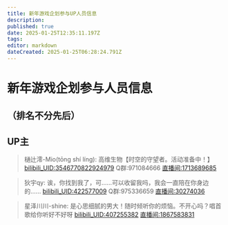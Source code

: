 ```yaml
---
title: 新年游戏企划参与UP人员信息
description: 
published: true
date: 2025-01-25T12:35:11.197Z
tags: 
editor: markdown
dateCreated: 2025-01-25T06:28:24.791Z
---
```


# 新年游戏企划参与人员信息
## （排名不分先后）
## UP主
> 樋辻澪-Mio(tōng shí líng):
高维生物【时空的守望者。活动准备中！】
[bilibili_UID:3546770822924979](https://space.bilibili.com/3546770822924979)  Q群:971084666 
[直播间:1713689685](https://live.bilibili.com/1713689685)

> 狄宇qy:
诶，你找到我了，可……可以收留我吗，我会一直陪在你身边的……
[bilibili_UID:422577009](https://space.bilibili.com/422577009) Q群:975336659
[直播间:30274036](https://live.bilibili.com/30274036)

> 星泽川川-shine:
是心思细腻的男大！随时倾听你的烦恼。不开心吗？唱首歌给你听好不好呀
[bilibili_UID:407255382](https://space.bilibili.com/407255382)
[直播间:1867583831](https://live.bilibili.com/1867583831)

















<!-- 这是一个彩蛋 -->